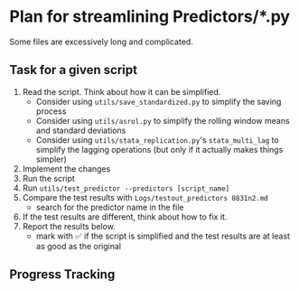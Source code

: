 # Plan for streamlining Predictors/*.py

Some files are excessively long and complicated.

## Task for a given script

1. Read the script. Think about how it can be simplified.
    - Consider using `utils/save_standardized.py` to simplify the saving process
    - Consider using `utils/asrol.py` to simplify the rolling window means and standard deviations
    - Consider using `utils/stata_replication.py`'s `stata_multi_lag` to simplify the lagging operations (but only if it actually makes things simpler)
2. Implement the changes
3. Run the script
4. Run `utils/test_predictor --predictors [script_name]`
5. Compare the test results with `Logs/testout_predictors 0831n2.md`
    - search for the predictor name in the file
6. If the test results are different, think about how to fix it.
7. Report the results below.
    - mark with ✅ if the script is simplified and the test results are at least as good as the original

## Progress Tracking
